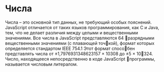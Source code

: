 # Числа

Числа – это основной тип данных, не требующий особых пояснений. JavaScript отличается от таких языков программирования, как C и Java, тем, что не делает различия между целыми и вещественными значениями. Все числа в JavaScript представляются 64 разрядными вещественными значениями \(с плавающей точкой\), формат которых определяется стандартом IEEE 754.1 Этот формат способен представлять числа от ±1,7976931348623157 × 10308 до ±5 × 10324. Число, находящееся непосредственно в коде JavaScript программы, называется числовым литералом.

